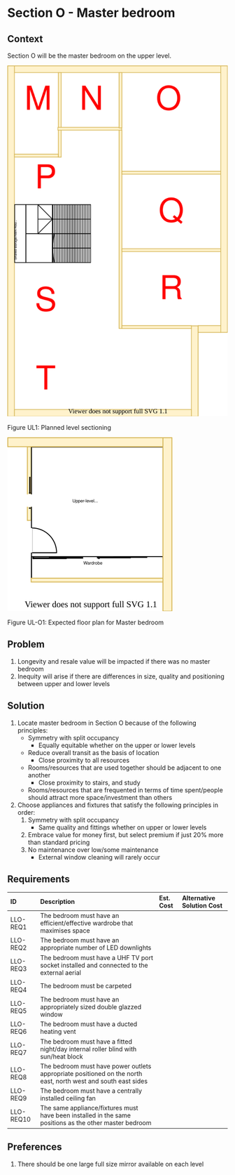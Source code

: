 # Section O - Master bedroom

## Context

Section O will be the master bedroom on the upper level.

![TO-BE upper-level diagram](upper-Level-TO-BE-sections.svg)

Figure UL1: Planned level sectioning

![TO-BE upper-level Section O diagram](Upper-Level-TO-BE-section-O.svg)

Figure UL-O1: Expected floor plan for Master bedroom 


## Problem

1. Longevity and resale value will be impacted if there was no master bedroom
2. Inequity will arise if there are differences in size, quality and positioning between upper and lower levels


## Solution

1. Locate master bedroom in Section O because of the following principles:
    * Symmetry with split occupancy
        - Equally equitable whether on the upper or lower levels
    * Reduce overall transit as the basis of location
        - Close proximity to all resources
    * Rooms/resources that are used together should be adjacent to one another
        - Close proximity to stairs, and study
    * Rooms/resources that are frequented in terms of time spent/people should attract more space/investment than others
2. Choose appliances and fixtures that satisfy the following principles in order:
    1. Symmetry with split occupancy 
        - Same quality and fittings whether on upper or lower levels 
    2. Embrace value for money first, but select premium if just 20% more than standard pricing
    3. No maintenance over low/some maintenance
        - External window cleaning will rarely occur


## Requirements

|ID|Description|Est. Cost|Alternative Solution Cost|
|:---|:---|:---|:---|
|LLO-REQ1|The bedroom must have an efficient/effective wardrobe that maximises space|||
|LLO-REQ2|The bedroom must have an appropriate number of LED downlights|||
|LLO-REQ3|The bedroom must have a UHF TV port socket installed and connected to the external aerial|||
|LLO-REQ4|The bedroom must be carpeted|||
|LLO-REQ5|The bedroom must have an appropriately sized double glazzed window|||
|LLO-REQ6|The bedroom must have a ducted heating vent|||
|LLO-REQ7|The bedroom must have a fitted night/day internal roller blind with sun/heat block|||
|LLO-REQ8|The bedroom must have power outlets appropriate positioned on the north east, north west and south east sides|||
|LLO-REQ9|The bedroom must have a centrally installed ceiling fan|||
|LLO-REQ10|The same appliance/fixtures must have been installed in the same positions as the other master bedroom|||

## Preferences

1. There should be one large full size mirror available on each level